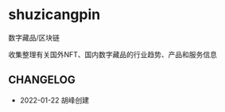 # shuzicangpin
数字藏品/区块链

收集整理有关国外NFT、国内数字藏品的行业趋势、产品和服务信息










## CHANGELOG 

* 2022-01-22 胡峰创建
